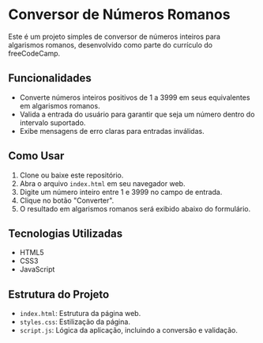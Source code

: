 # Conversor de Números Romanos

Este é um projeto simples de conversor de números inteiros para algarismos romanos, desenvolvido como parte do currículo do freeCodeCamp.

## Funcionalidades

-   Converte números inteiros positivos de 1 a 3999 em seus equivalentes em algarismos romanos.
-   Valida a entrada do usuário para garantir que seja um número dentro do intervalo suportado.
-   Exibe mensagens de erro claras para entradas inválidas.

## Como Usar

1.  Clone ou baixe este repositório.
2.  Abra o arquivo `index.html` em seu navegador web.
3.  Digite um número inteiro entre 1 e 3999 no campo de entrada.
4.  Clique no botão "Converter".
5.  O resultado em algarismos romanos será exibido abaixo do formulário.

## Tecnologias Utilizadas

-   HTML5
-   CSS3
-   JavaScript

## Estrutura do Projeto

-   `index.html`: Estrutura da página web.
-   `styles.css`: Estilização da página.
-   `script.js`: Lógica da aplicação, incluindo a conversão e validação.
